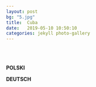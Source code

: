 ```yaml
---
layout: post
bg: "5.jpg"
title:  Cuba
date:   2019-05-10 10:50:10 
categories: jekyll photo-gallery
---
```


<br><br>

<b>POLSKI</b>

<b>DEUTSCH</b>
